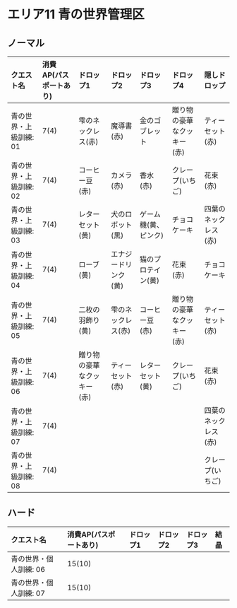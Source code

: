 # エリア11 青の世界管理区

## ノーマル

|クエスト名|消費AP(パスポートあり)|ドロップ1|ドロップ2|ドロップ3|ドロップ4|隠しドロップ|
|:--|:--|:--|:--|:--|:--|:--|
|青の世界・上級訓練: 01|7(4)|雫のネックレス(赤)|魔導書(赤)|金のゴブレット|贈り物の豪華なクッキー(赤)|ティーセット(赤)|
|青の世界・上級訓練: 02|7(4)|コーヒー豆(赤)|カメラ(赤)|香水(赤)|クレープ(いちご)|花束(赤)|
|青の世界・上級訓練: 03|7(4)|レターセット(黄)|犬のロボット(黒)|ゲーム機(黄、ピンク)|チョコケーキ|四葉のネックレス(赤)|
|青の世界・上級訓練: 04|7(4)|ローブ(黄)|エナジードリンク(黄)|猫のプロテイン(黄)|花束(赤)|チョコケーキ|
|青の世界・上級訓練: 05|7(4)|二枚の羽飾り(黄)|雫のネックレス(赤)|コーヒー豆(赤)|贈り物の豪華なクッキー(赤)|ティーセット(赤)|
|青の世界・上級訓練: 06|7(4)|贈り物の豪華なクッキー(赤)|ティーセット(赤)|レターセット(黄)|クレープ(いちご)|花束(赤)|
|青の世界・上級訓練: 07|7(4)|||||四葉のネックレス(赤)|
|青の世界・上級訓練: 08|7(4)|||||クレープ(いちご)|

## ハード

|クエスト名|消費AP(パスポートあり)|ドロップ1|ドロップ2|ドロップ3|結晶|
|:--|:--|:--|:--|:--|:--|
|青の世界・個人訓練: 06|15(10)|||||
|青の世界・個人訓練: 07|15(10)|||||